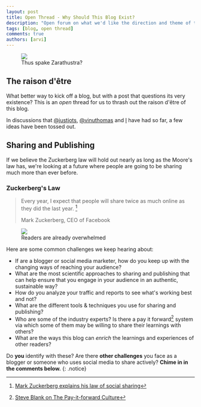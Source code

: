 ```yaml
---
layout: post
title: Open Thread - Why Should This Blog Exist?
description: "Open forum on what we'd like the direction and theme of this blog be"
tags: [blog, open thread]
comments: true
authors: [arvi]
---
```


<figure>
<img src="http://d1hgw33z23fgm2.cloudfront.net/cartoon-meaning-of-life.jpg"/>
<figcaption>Thus spake Zarathustra?</figcaption>
</figure>

## The raison d'être

What better way to kick off a blog, but with a post that questions its very existence? This is an *open* thread for us to thrash out the raison d'être of this blog.

In discussions that [@justjots](//twitter.com/justjots), [@vinuthomas](//twitter.com/vinuthomas) and [I](//twitter.com/twitortat) have had so far, a few ideas have been tossed out.

## Sharing and Publishing

If we believe the Zuckerberg law will hold out nearly as long as the Moore's law has, we're looking at a future where people are going to be sharing much more than ever before.

### Zuckerberg's Law

> Every year, I expect that people will share twice as much online as they did the last year. [^1]
>
> Mark Zuckerberg, CEO of Facebook

<figure>
<img src="http://d1hgw33z23fgm2.cloudfront.net/information_overload.jpg"/>
<figcaption>Readers are already overwhelmed </figcaption>
</figure>

Here are some common challenges we keep hearing about:

* If are a blogger or social media marketer, how do you keep up with the changing ways of reaching  your audience? 
* What are the most scientific approaches to sharing and publishing that can help ensure that you engage in your audience in an authentic, sustainable way?
* How do you analyze your traffic and reports to see what's working best and not?
* What are the different tools & techniques you use for sharing and publishing?
* Who are some of the industry experts? Is there a pay it forward[^2] system via which some of them may be willing to share their learnings with others?
* What are the ways this blog can *enrich* the learnings and experiences of other readers?

Do **you** identify with these? Are there **other challenges** you face as a blogger or someone who uses social media to share actively? **Chime in in the comments below.**
{: .notice}


[^1]: [Mark Zuckerberg explains his law of social sharing](http://bits.blogs.nytimes.com/2008/11/06/zuckerbergs-law-of-information-sharing)

[^2]: [Steve Blank on The Pay-it-forward Culture](http://steveblank.com/2011/09/15/the-pay-it-forward-culture/)


  